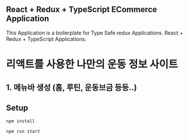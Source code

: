 
## React + Redux + TypeScript ECommerce Application

This Application is a boilerplate for Type Safe redux Applications. React + Redux + TypeScript Applications.

# 리액트를 사용한 나만의 운동 정보 사이트

## 1. 메뉴바 생성 (홈, 루틴, 운동브금 등등..)


## Setup

```
npm install

npm run start

```
